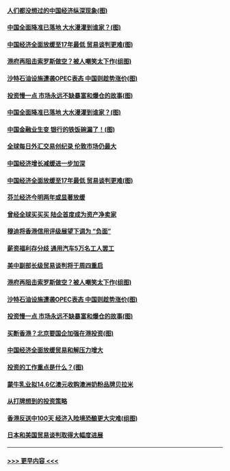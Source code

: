 #### [人们都没想过的中国经济纵深现象(图)](../pages/p5/907684.md?t=09180200) 
#### [中国全面降准已落地 大水漫灌到谁家？(图)](../pages/p5/907688.md?t=09180200) 
#### [中国经济全面放缓至17年最低 贸易谈判更难(图)](../pages/p5/907648.md?t=09180200) 
#### [港府再阻击索罗斯做空？被人嘲笑太下作(组图)](../pages/p5/907637.md?t=09180200) 
#### [沙特石油设施遭袭OPEC表态 中国则趁势涨价(图)](../pages/p5/907570.md?t=09180200) 
#### [投资慢一点 市场永远不缺暴富和爆仓的故事(图)](../pages/p5/907564.md?t=09180200) 
#### [中国全面降准已落地 大水漫灌到谁家？(图)](../pages/p5/907688.md?t=09180200) 
#### [中国金融业生变 银行的铁饭碗漏了！(图)](../pages/p5/907683.md?t=09180200) 
#### [全球每日外汇交易创纪录 伦敦市场仍最大](../pages/p5/907685.md?t=09180200) 
#### [中国经济增长减缓进一步加深](../pages/p5/907649.md?t=09180200) 
#### [中国经济全面放缓至17年最低 贸易谈判更难(图)](../pages/p5/907648.md?t=09180200) 
#### [芬兰经济今明两年或显著放缓](../pages/p5/907643.md?t=09180200) 
#### [曾经全球买买买 陆企首度成为资产净卖家](../pages/p5/907641.md?t=09180200) 
#### [穆迪将香港信用评级展望下调为 “负面”](../pages/p5/907640.md?t=09180200) 
#### [薪资福利存分歧 通用汽车5万名工人罢工](../pages/p5/907639.md?t=09180200) 
#### [美中副部长级贸易谈判将于周四重启](../pages/p5/907638.md?t=09180200) 
#### [港府再阻击索罗斯做空？被人嘲笑太下作(组图)](../pages/p5/907637.md?t=09180200) 
#### [沙特石油设施遭袭OPEC表态 中国则趁势涨价(图)](../pages/p5/907570.md?t=09180200) 
#### [投资慢一点 市场永远不缺暴富和爆仓的故事(图)](../pages/p5/907564.md?t=09180200) 
#### [买断香港？北京要国企加强在港投资(图)](../pages/p5/907582.md?t=09180200) 
#### [中国经济全面放缓贸易和解压力增大](../pages/p5/907579.md?t=09180200) 
#### [投资的工作重点是什么？(图)](../pages/p5/907561.md?t=09180200) 
#### [蒙牛乳业拟14.6亿澳元收购澳洲奶粉品牌贝拉米](../pages/p5/907571.md?t=09180200) 
#### [从打牌想到的投资策略](../pages/p5/907563.md?t=09180200) 
#### [香港反送中100天 经济入险境恐酿更大灾难(组图)](../pages/p5/907533.md?t=09180200) 
#### [日本和美国贸易谈判取得大幅度进展](../pages/p5/907527.md?t=09180200) 

----
#### [ >>> 更早内容 <<< ](../indexes/p5-earlier.md)
